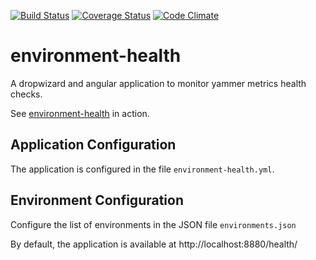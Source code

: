 [![Build Status](https://travis-ci.org/markberridge/environment-health.png)](https://travis-ci.org/markberridge/environment-health)
[![Coverage Status](https://coveralls.io/repos/markberridge/environment-health/badge.png)](https://coveralls.io/r/markberridge/environment-health)
[![Code Climate](https://codeclimate.com/github/markberridge/environment-health.png)](https://codeclimate.com/github/markberridge/environment-health)

environment-health
==================

A dropwizard and angular application to monitor yammer metrics health checks.

See [environment-health](http://markberridge.github.io/environment-health/src/main/resources/app/?mode=stubbed) in action.

Application Configuration
-------------------------
The application is configured in the file `environment-health.yml`.

Environment Configuration
-------------------------
Configure the list of environments in the JSON file `environments.json`



By default, the application is available at http://localhost:8880/health/
